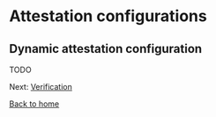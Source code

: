 # Attestation configurations

## Dynamic attestation configuration

TODO

Next: [Verification](./verification.md)

[Back to home](../README.md)
